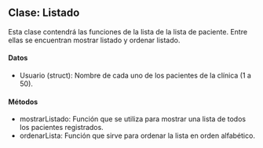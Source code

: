 ## Clase: Listado
Esta clase contendrá las funciones de la lista de la lista de paciente. Entre ellas se encuentran mostrar listado y ordenar listado.

#### Datos
* Usuario (struct): Nombre de cada uno de los pacientes de la clínica (1 a 50).
#### Métodos
* mostrarListado: Función que se utiliza para mostrar una lista de todos los pacientes registrados.
* ordenarLista: Función que sirve para ordenar la lista en orden alfabético.
